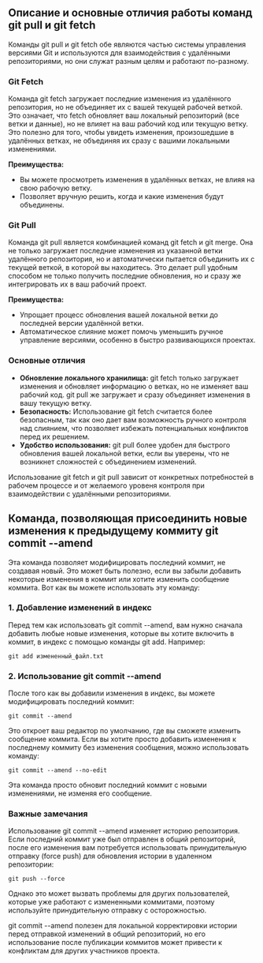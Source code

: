 ## Описание и основные отличия работы команд git pull и git fetch  

Команды git pull и git fetch обе являются частью системы управления версиями Git и используются для взаимодействия с удалёнными репозиториями, но они служат разным целям и работают по-разному.    

### **Git Fetch**  

Команда git fetch загружает последние изменения из удалённого репозитория, но не объединяет их с вашей текущей рабочей веткой. Это означает, что fetch обновляет ваш локальный репозиторий (все ветки и данные), но не влияет на ваш рабочий код или текущую ветку. Это полезно для того, чтобы увидеть изменения, произошедшие в удалённых ветках, не объединяя их сразу с вашими локальными изменениями.  

**Преимущества:**

* Вы можете просмотреть изменения в удалённых ветках, не влияя на свою рабочую ветку.
* Позволяет вручную решить, когда и какие изменения будут объединены.  

### **Git Pull**  

Команда git pull является комбинацией команд git fetch и git merge. Она не только загружает последние изменения из указанной ветки удалённого репозитория, но и автоматически пытается объединить их с текущей веткой, в которой вы находитесь. Это делает pull удобным способом не только получить последние обновления, но и сразу же интегрировать их в ваш рабочий проект.   

**Преимущества:**

* Упрощает процесс обновления вашей локальной ветки до последней версии удалённой ветки.
* Автоматическое слияние может помочь уменьшить ручное управление версиями, особенно в быстро развивающихся проектах.

### **Основные отличия**  

* **Обновление локального хранилища:** git fetch только загружает изменения и обновляет информацию о ветках, но не изменяет ваш рабочий код. git pull же загружает и сразу объединяет изменения в вашу текущую ветку.
* **Безопасность:** Использование git fetch считается более безопасным, так как оно дает вам возможность ручного контроля над слиянием, что позволяет избежать потенциальных конфликтов перед их решением.
* **Удобство использования:** git pull более удобен для быстрого обновления вашей локальной ветки, если вы уверены, что не возникнет сложностей с объединением изменений.  

Использование git fetch и git pull зависит от конкретных потребностей в рабочем процессе и от желаемого уровеня контроля при взаимодействии с удалёнными репозиториями.


## Команда, позволяющая присоединить новые изменения к предыдущему коммиту git commit --amend

Эта команда позволяет модифицировать последний коммит, не создавая новый. Это может быть полезно, если вы забыли добавить некоторые изменения в коммит или хотите изменить сообщение коммита. Вот как вы можете использовать эту команду:

### **1. Добавление изменений в индекс**

Перед тем как использовать git commit --amend, вам нужно сначала добавить любые новые изменения, которые вы хотите включить в коммит, в индекс с помощью команды git add. Например:

`git add измененный_файл.txt`

### **2. Использование git commit --amend**

После того как вы добавили изменения в индекс, вы можете модифицировать последний коммит:

`git commit --amend`

Это откроет ваш редактор по умолчанию, где вы сможете изменить сообщение коммита. Если вы хотите просто добавить изменения к последнему коммиту без изменения сообщения, можно использовать команду:

`git commit --amend --no-edit`

Эта команда просто обновит последний коммит с новыми изменениями, не изменяя его сообщение.

### **Важные замечания**

Использование git commit --amend изменяет историю репозитория. Если последний коммит уже был отправлен в общий репозиторий, после его изменения вам потребуется использовать принудительную отправку (force push) для обновления истории в удаленном репозитории:

`git push --force`

Однако это может вызвать проблемы для других пользователей, которые уже работают с измененными коммитами, поэтому используйте принудительную отправку с осторожностью.

git commit --amend полезен для локальной корректировки истории перед отправкой изменений в общий репозиторий, но его использование после публикации коммитов может привести к конфликтам для других участников проекта.
